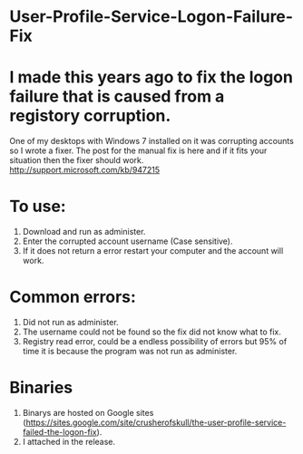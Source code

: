 # User-Profile-Service-Logon-Failure-Fix

# I made this years ago to fix the logon failure that is caused from a registory corruption. 

One of my desktops with Windows 7 installed on it was corrupting accounts so I wrote a fixer. The post for the manual fix is here and if it fits your situation then the fixer should work. 
    http://support.microsoft.com/kb/947215

# To use:
1. Download and run as administer. 
2. Enter the corrupted account username (Case sensitive).
3. If it does not return a error restart your computer and the account will work.
    
# Common errors: 
1. Did not run as administer.
2. The username could not be found so the fix did not know what to fix.
3. Registry read error, could be a endless possibility of errors but 95% of time it is because the program was not run as administer.
                 
                 
# Binaries  
1. Binarys are hosted on Google sites (https://sites.google.com/site/crusherofskull/the-user-profile-service-failed-the-logon-fix). 
2. I attached in the release.
